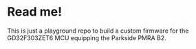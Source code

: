 # Read me!

This is just a playground repo to build a custom firmware for the GD32F303ZET6 MCU equipping the Parkside PMRA B2.